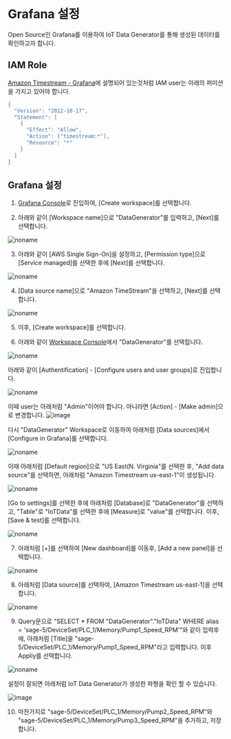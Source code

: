 # Grafana 설정

Open Source인 Grafana를 이용하여 IoT Data Generator를 통해 생성된 데이터를 확인하고자 합니다.

## IAM Role

[Amazon Timestream - Grafana](https://grafana.com/grafana/plugins/grafana-timestream-datasource/)에 설명되어 있는것처럼 IAM user는 아래의 퍼미션을 가지고 있어야 합니다. 

```java
{
  "Version": "2012-10-17",
  "Statement": [
    {
      "Effect": "Allow",
      "Action": ["timestream:*"],
      "Resource": "*"
    }
  ]
}
```

## Grafana 설정

1) [Grafana Console](https://us-east-1.console.aws.amazon.com/grafana/home?region=us-east-1#/workspaces)로 진입하여, [Create workspace]를 선택합니다. 

2) 아래와 같이 [Workspace name]으로 "DataGenerator"를 입력하고, [Next]를 선택합니다. 

![noname](https://user-images.githubusercontent.com/52392004/177551522-018255de-6e3d-4751-b0af-b3b0c707017a.png)

3) 아래와 같이 [AWS Single Sign-On]을 설정하고, [Permission type]으로 [Service managed]를 선택한 후에 [Next]를 선택합니다. 

![noname](https://user-images.githubusercontent.com/52392004/177552309-c1de4218-e44e-411f-828a-8f3f9cb0eeec.png)

4) [Data source name]으로 "Amazon TimeStream"을 선택하고, [Next]를 선택합니다. 

![noname](https://user-images.githubusercontent.com/52392004/177552692-98be40bf-9944-484d-a9cf-fd2d89f5742b.png)

5) 이후, [Create workspace]를 선택합니다. 

6) 아래와 같이 [Workspace Console](https://us-east-1.console.aws.amazon.com/grafana/home?region=us-east-1#/workspaces)에서 "DataGenerator"를 선택힙니다. 

![noname](https://user-images.githubusercontent.com/52392004/177553232-c75e96d4-23a6-4599-88d6-22ffa5684bb4.png)

아래와 같이 [Authentification] - [Configure users and user groups]로 진입합니다. 

![noname](https://user-images.githubusercontent.com/52392004/177593747-92b158ba-8b5b-4c8d-a138-66927d4d6035.png)

이때 user는 아래처럼 "Admin"이어야 합니다. 아니라면 [Action] - [Make admin]으로 변경합니다. 
![image](https://user-images.githubusercontent.com/52392004/177594031-7c754c6a-5bff-4b71-a84f-86f7b6a5ea3c.png)


다시 "DataGenerator" Workspace로 이동하여 아래처럼 [Data sources]에서 [Configure in Grafana]를 선택합니다. 

![noname](https://user-images.githubusercontent.com/52392004/177553640-6725bcbe-abb1-4dc4-b122-cf5eba3ac42c.png)

이때 아래처럼 [Default region]으로 "US East(N. Virginia"를 선택한 후, "Add data source"를 선택하면, 아래처럼 "Amazon Timestream us-east-1"이 생성됩니다. 

![noname](https://user-images.githubusercontent.com/52392004/177554438-828f20a0-2c15-4e0a-8c92-4c8ed41435de.png)

[Go to settings]를 선택한 후에 아래처럼 [Database]로 "DataGenerator"를 선택하고, "Table"로 "IoTData"를 선택한 후에 [Measure]로 "value"를 선택합니다. 이후, [Save & test]를 선택합니다. 

![noname](https://user-images.githubusercontent.com/52392004/177555001-9661a6f0-0564-42ce-a7f1-df47f6727770.png)

7) 아래처럼 [+]를 선택하여 [New dashboard]를 이동후, [Add a new panel]을 선택합니다. 

![noname](https://user-images.githubusercontent.com/52392004/177555552-ce4ee887-cb41-4a71-a23a-e8e6eaf8c3ed.png)

8) 아래처럼 [Data source]를 선택하여, [Amazon Timestream us-east-1]을 선택합니다. 

![noname](https://user-images.githubusercontent.com/52392004/177557897-52504279-d407-4f36-8e9d-6658373eb405.png)

9) Query문으로 "SELECT * FROM "DataGenerator"."IoTData" WHERE alias = 'sage-5/DeviceSet/PLC_1/Memory/Pump1_Speed_RPM'"와 같이 입력후에, 아래처럼 [Title]을 "sage-5/DeviceSet/PLC_1/Memory/Pump1_Speed_RPM"라고 입력합니다. 이후 Appliy를 선택합니다. 

![noname](https://user-images.githubusercontent.com/52392004/177557188-ee6c34f2-df0b-4fa2-bd31-96e2dd1e1605.png)

설정이 잘되면 아래처럼 IoT Data Generator가 생성한 파형을 확인 할 수 있습니다. 

![image](https://user-images.githubusercontent.com/52392004/177558544-e51ac8b9-ede7-406a-8300-46482fde4abd.png)

10) 마찬가지로 "sage-5/DeviceSet/PLC_1/Memory/Pump2_Speed_RPM"와 "sage-5/DeviceSet/PLC_1/Memory/Pump3_Speed_RPM"을 추가하고, 저장합니다. 



